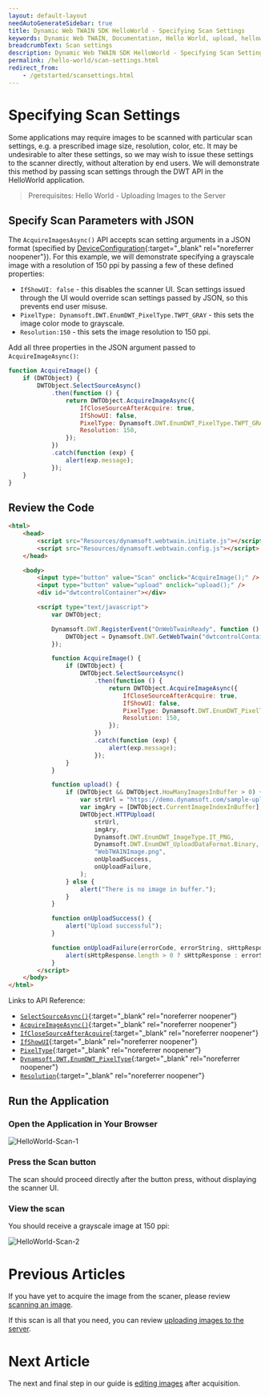 ```yaml
---
layout: default-layout
needAutoGenerateSidebar: true
title: Dynamic Web TWAIN SDK HelloWorld - Specifying Scan Settings
keywords: Dynamic Web TWAIN, Documentation, Hello World, upload, helloworld
breadcrumbText: Scan settings
description: Dynamic Web TWAIN SDK HelloWorld - Specifying Scan Settings
permalink: /hello-world/scan-settings.html
redirect_from:
    - /getstarted/scansettings.html
---
```


# Specifying Scan Settings

<!-- <div class='blockquote-note'></div>
> This article is part of our HelloWorld series. If you have not already reviewed HelloWorld, please start [here]({{site.getstarted}}helloworld.html). -->

Some applications may require images to be scanned with particular scan settings, e.g. a prescribed image size, resolution, color, etc. It may be undesirable to alter these settings, so we may wish to issue these settings to the scanner directly, without alteration by end users. We will demonstrate this method by passing scan settings through the DWT API in the HelloWorld application.

> Prerequisites: Hello World - Uploading Images to the Server

## Specify Scan Parameters with JSON

The `AcquireImagesAsync()` API accepts scan setting arguments in a JSON format (specified by [DeviceConfiguration]({{site.info}}api/Interfaces.html#DeviceConfiguration){:target="\_blank" rel="noreferrer noopener"}). For this example, we will demonstrate specifying a grayscale image with a resolution of 150 ppi by passing a few of these defined properties:

- `IfShowUI: false` - this disables the scanner UI. Scan settings issued through the UI would override scan settings passed by JSON, so this prevents end user misuse.
- `PixelType: Dynamsoft.DWT.EnumDWT_PixelType.TWPT_GRAY` - this sets the image color mode to grayscale.
- `Resolution:150` - this sets the image resolution to 150 ppi.

Add all three properties in the JSON argument passed to `AcquireImageAsync()`:

```js
function AcquireImage() {
	if (DWTObject) {
		DWTObject.SelectSourceAsync()
			.then(function () {
				return DWTObject.AcquireImageAsync({
					IfCloseSourceAfterAcquire: true,
					IfShowUI: false,
					PixelType: Dynamsoft.DWT.EnumDWT_PixelType.TWPT_GRAY,
					Resolution: 150,
				});
			})
			.catch(function (exp) {
				alert(exp.message);
			});
	}
}
```

## Review the Code

```html
<html>
	<head>
		<script src="Resources/dynamsoft.webtwain.initiate.js"></script>
		<script src="Resources/dynamsoft.webtwain.config.js"></script>
	</head>

	<body>
		<input type="button" value="Scan" onclick="AcquireImage();" />
		<input type="button" value="upload" onclick="upload();" />
		<div id="dwtcontrolContainer"></div>

		<script type="text/javascript">
			var DWTObject;

			Dynamsoft.DWT.RegisterEvent("OnWebTwainReady", function () {
				DWTObject = Dynamsoft.DWT.GetWebTwain("dwtcontrolContainer");
			});

			function AcquireImage() {
				if (DWTObject) {
					DWTObject.SelectSourceAsync()
						.then(function () {
							return DWTObject.AcquireImageAsync({
								IfCloseSourceAfterAcquire: true,
								IfShowUI: false,
								PixelType: Dynamsoft.DWT.EnumDWT_PixelType.TWPT_GRAY,
								Resolution: 150,
							});
						})
						.catch(function (exp) {
							alert(exp.message);
						});
				}
			}

			function upload() {
				if (DWTObject && DWTObject.HowManyImagesInBuffer > 0) {
					var strUrl = "https://demo.dynamsoft.com/sample-uploads/";
					var imgAry = [DWTObject.CurrentImageIndexInBuffer];
					DWTObject.HTTPUpload(
						strUrl,
						imgAry,
						Dynamsoft.DWT.EnumDWT_ImageType.IT_PNG,
						Dynamsoft.DWT.EnumDWT_UploadDataFormat.Binary,
						"WebTWAINImage.png",
						onUploadSuccess,
						onUploadFailure,
					);
				} else {
					alert("There is no image in buffer.");
				}
			}

			function onUploadSuccess() {
				alert("Upload successful");
			}

			function onUploadFailure(errorCode, errorString, sHttpResponse) {
				alert(sHttpResponse.length > 0 ? sHttpResponse : errorString);
			}
		</script>
	</body>
</html>
```

Links to API Reference:

- [`SelectSourceAsync()`]({{site.info}}api/WebTwain_Acquire.html#selectsourceasync){:target="\_blank" rel="noreferrer noopener"}
- [`AcquireImageAsync()`]({{site.info}}api/WebTwain_Acquire.html#acquireimageasync){:target="\_blank" rel="noreferrer noopener"}
- [`IfCloseSourceAfterAcquire`]({{site.info}}api/Device.html#deviceobjectacquireimage){:target="\_blank" rel="noreferrer noopener"}
- [`IfShowUI`]({{site.info}}api/WebTwain_Acquire.html#ifshowui){:target="\_blank" rel="noreferrer noopener"}
- [`PixelType`]({{site.info}}api/WebTwain_Acquire.html#pixeltype){:target="\_blank" rel="noreferrer noopener"}
- [`Dynamsoft.DWT.EnumDWT_PixelType`]({{site.info}}api/Dynamsoft_Enum.html#dynamsoftdwtenumdwt_pixeltype){:target="\_blank" rel="noreferrer noopener"}
- [`Resolution`]({{site.info}}api/WebTwain_Acquire.html#resolution){:target="\_blank" rel="noreferrer noopener"}

## Run the Application

### Open the Application in Your Browser

![HelloWorld-Scan-1]({{site.assets}}imgs\HelloWorldScanSetting1.png)

### Press the Scan button

The scan should proceed directly after the button press, without displaying the scanner UI.

### View the scan

You should receive a grayscale image at 150 ppi:

![HelloWorld-Scan-2]({{site.assets}}imgs\HelloWorldScanSetting2.png)

# Previous Articles

<!-- If you need a refresher on setting up the base project, please review [initalizing the environment]({{site.getstarted}}initialize.html). -->

If you have yet to acquire the image from the scaner, please review [scanning an image]({{site.getstarted}}scanning.html).

If this scan is all that you need, you can review [uploading images to the server]({{site.getstarted}}uploading.html).

# Next Article

The next and final step in our guide is [editing images]({{site.getstarted}}editing.html) after acquisition.
